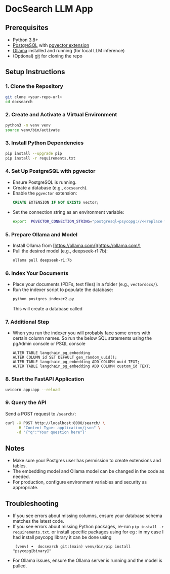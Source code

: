 # DocSearch LLM App

## Prerequisites

- Python 3.8+
- [PostgreSQL](https://www.postgresql.org/) with [pgvector extension](https://github.com/pgvector/pgvector)
- [Ollama](https://ollama.com/) installed and running (for local LLM inference)
- (Optional) [git](https://git-scm.com/) for cloning the repo

## Setup Instructions

### 1. Clone the Repository
```sh
git clone <your-repo-url>
cd docsearch
```

### 2. Create and Activate a Virtual Environment
```sh
python3 -m venv venv
source venv/bin/activate
```

### 3. Install Python Dependencies
```sh
pip install --upgrade pip
pip install -r requirements.txt
```

### 4. Set Up PostgreSQL with pgvector
- Ensure PostgreSQL is running.
- Create a database (e.g., `docsearch`).
- Enable the `pgvector` extension:
  ```sql
  CREATE EXTENSION IF NOT EXISTS vector;
  ```
- Set the connection string as an environment variable:
  ```sh
  export  PGVECTOR_CONNECTION_STRING="postgresql+psycopg://<<replace with postgres username>>:<<password>>@localhost:5432/docsearch" 
  ```

### 5. Prepare Ollama and Model
- Install Ollama from [https://ollama.com/](https://ollama.com/)
- Pull the desired model (e.g., deepseek-r1:7b):
  ```sh
  ollama pull deepseek-r1:7b
  ```

### 6. Index Your Documents
- Place your documents (PDFs, text files) in a folder (e.g., `vectordocs/`).
- Run the indexer script to populate the database:
  ```sh
  python postgres_indexer2.py
  ```
  This will create a database called 
### 7. Additional Step 
- When you run the indexer you will probably face some errors with certain column names. So run the below SQL statements using the pgAdmin console or PSQL console
  ```
  ALTER TABLE langchain_pg_embedding
  ALTER COLUMN id SET DEFAULT gen_random_uuid();
  ALTER TABLE langchain_pg_embedding ADD COLUMN uuid TEXT;
  ALTER TABLE langchain_pg_embedding ADD COLUMN custom_id TEXT;
### 8. Start the FastAPI Application
```sh
uvicorn app:app --reload
```

### 9. Query the API
Send a POST request to `/search/`:
```sh
curl -X POST http://localhost:8000/search/ \
     -H "Content-Type: application/json" \
     -d '{"q":"Your question here"}'
```

## Notes
- Make sure your Postgres user has permission to create extensions and tables.
- The embedding model and Ollama model can be changed in the code as needed.
- For production, configure environment variables and security as appropriate.

## Troubleshooting
- If you see errors about missing columns, ensure your database schema matches the latest code.
- If you see errors about missing Python packages, re-run `pip install -r requirements.txt`. or install specific packages using
  for eg : in my case I had install psycopg library it can be done using
  ```
   (venv) ➜  docsearch git:(main) venv/bin/pip install "psycopg[binary]"

   ```
- For Ollama issues, ensure the Ollama server is running and the model is pulled. 
